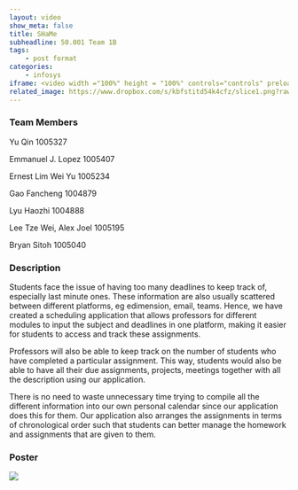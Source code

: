 ```yaml
---
layout: video
show_meta: false
title: SHaMe
subheadline: 50.001 Team 1B
tags:
    - post format
categories:
    - infosys
iframe: <video width ="100%" height = "100%" controls="controls" preload="metadata" src="https://www.dropbox.com/s/9xr7h1qvn8bekib/1D%20Project%20-%20Checkoff%204%20%28Virtual%20Exhbit%29_1D-C01B_attempt_2022-04-18-11-14-02_Infosys%201D%20Team%201B.mp4?raw=1#t=0.5"> Your browser does not support the HTML5 Video element.</video>
related_image: https://www.dropbox.com/s/kbfstitd54k4cfz/slice1.png?raw=1
---
```


### Team Members

Yu Qin 1005327 

Emmanuel J. Lopez 1005407

Ernest Lim Wei Yu 1005234

Gao Fancheng 1004879

Lyu Haozhi 1004888

Lee Tze Wei, Alex Joel 1005195

Bryan Sitoh 1005040 



### Description

Students face the issue of having too many deadlines to keep track of, especially last minute ones. These information are also usually scattered between different platforms, eg edimension, email, teams. Hence, we have created a scheduling application that allows professors for different modules to input the subject and deadlines in one platform, making it easier for students to access and track these assignments. 

Professors will also be able to keep track on the number of students who have completed a particular assignment. This way, students would also be able to have all their due assignments, projects, meetings together with all the description using our application. 

There is no need to waste unnecessary time trying to compile all the different information into our own personal calendar since our application does this for them. Our application also arranges the assignments in terms of chronological order such that students can better manage the homework and assignments that are given to them.

### Poster

<img src="https://www.dropbox.com/s/wr36k5nulyp1eap/1D%20Project%20-%20Checkoff%204%20%28Virtual%20Exhbit%29_1D-C01B_attempt_2022-04-18-11-14-02_1D%20Project%20%281%29.png?raw=1" />
